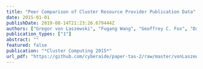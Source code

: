 ```yaml
---
title: "Peer Comparison of Cluster Resource Provider Publication Data"
date: 2015-01-01
publishDate: 2019-08-14T21:23:26.679444Z
authors: ["Gregor von Laszewski", "Fugang Wang", "Geoffrey C. Fox", "David L. Hart", "Thomas R. Furlani", "Robert L. DeLeon", "Steven M. Gallo"]
publication_types: ["1"]
abstract: ""
featured: false
publication: "*Cluster Computing 2015*"
url_pdf: "https://github.com/cyberaide/paper-tas-2/raw/master/vonLaszewski-tas-cluster.pdf"
---
```


